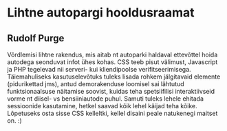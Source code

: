 # Lihtne autopargi hooldusraamat
## Rudolf Purge
Võrdlemisi lihtne rakendus, mis aitab nt autoparki haldaval ettevõttel hoida autodega seonduvat infot ühes kohas. CSS teeb pisut välimust, Javascript ja PHP tegelevad nii serveri- kui kliendipoolse verifitseerimisega. Täiemahuliseks kasutuselevõtuks tuleks lisada rohkem jälgitavaid elemente (pidurikettad jms), antud demorakenduse loomisel sai lähtutud funktsionaalsuse näitamise soovist, kuidas teha spetsiifilisi interaktiivseid vorme nt diisel- vs bensiiniautode puhul. Samuti tuleks lehele ehitada sessioonide kasutamine, hetkel saavad kõik lehel käijad teha kõike. Lõpetuseks osta sisse CSS kelleltki, kellel disaini peale natukenegi maitset on. :)

